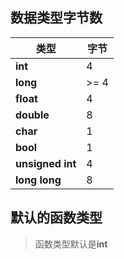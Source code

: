 ## 数据类型字节数

类型 | 字节
--- | ---
**int** | 4
**long** | >= 4
**float** | 4
**double** | 8
**char** | 1
**bool** | 1
**unsigned int** | 4
**long long** | 8


## 默认的函数类型
> 函数类型默认是**int**